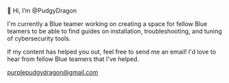 👋 Hi, I’m @PudgyDragon

I'm currently a Blue teamer working on creating a space for fellow Blue teamers to be able to find guides on installation, troubleshooting, and tuning of cybersecurity tools. 

If my content has helped you out, feel free to send me an email! I'd love to hear from fellow Blue teamers that I've helped.

purplepudgydragon@gmail.com

<!---
PudgyDragon/PudgyDragon is a ✨ special ✨ repository because its `README.md` (this file) appears on your GitHub profile.
You can click the Preview link to take a look at your changes.
--->
